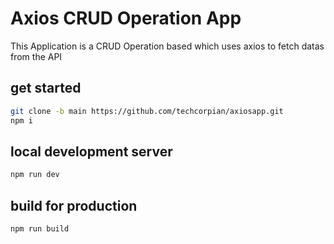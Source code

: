 # Axios CRUD Operation App
This Application is a CRUD Operation based which uses axios to fetch datas from the API

## get started
```bash
git clone -b main https://github.com/techcorpian/axiosapp.git
npm i
```

## local development server

```bash
npm run dev
```

## build for production

```bash
npm run build
```
